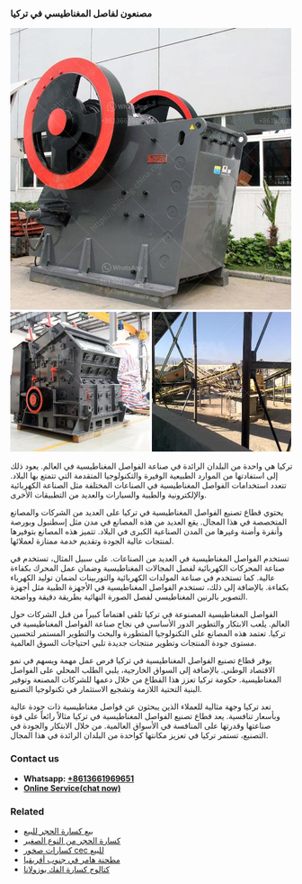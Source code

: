 <h3>مصنعون لفاصل المغناطيسي في تركيا</h3><img src='1701853910.jpg' alt=''><p>تركيا هي واحدة من البلدان الرائدة في صناعة الفواصل المغناطيسية في العالم. يعود ذلك إلى استفادتها من الموارد الطبيعية الوفيرة والتكنولوجيا المتقدمة التي تتمتع بها البلاد. تتعدد استخدامات الفواصل المغناطيسية في الصناعات المختلفة مثل الصناعة الكهربائية والإلكترونية والطبية والسيارات والعديد من التطبيقات الأخرى.</p><p>يحتوي قطاع تصنيع الفواصل المغناطيسية في تركيا على العديد من الشركات والمصانع المتخصصة في هذا المجال. يقع العديد من هذه المصانع في مدن مثل إسطنبول وبورصة وأنقرة وأضنة وغيرها من المدن الصناعية الكبرى في البلاد. تتميز هذه المصانع بتوفيرها لمنتجات عالية الجودة وتقديم خدمة ممتازة لعملائها.</p><p>تستخدم الفواصل المغناطيسية في العديد من الصناعات. على سبيل المثال، تستخدم في صناعة المحركات الكهربائية لفصل المجالات المغناطيسية وضمان عمل المحرك بكفاءة عالية. كما تستخدم في صناعة المولدات الكهربائية والتوربينات لضمان توليد الكهرباء بكفاءة. بالإضافة إلى ذلك، تستخدم الفواصل المغناطيسية في الأجهزة الطبية مثل أجهزة التصوير بالرنين المغناطيسي لفصل الصورة النهائية بطريقة دقيقة وواضحة.</p><p>الفواصل المغناطيسية المصنوعة في تركيا تلقى اهتماماً كبيراً من قبل الشركات حول العالم. يلعب الابتكار والتطوير الدور الأساسي في نجاح صناعة الفواصل المغناطيسية في تركيا. تعتمد هذه المصانع على التكنولوجيا المتطورة والبحث والتطوير المستمر لتحسين مستوى جودة المنتجات وتطوير منتجات جديدة تلبي احتياجات السوق العالمية.</p><p>يوفر قطاع تصنيع الفواصل المغناطيسية في تركيا فرص عمل مهمة ويسهم في نمو الاقتصاد الوطني. بالإضافة إلى السواق الخارجية، يلبي الطلب المحلي على الفواصل المغناطيسية. حكومة تركيا تعزز هذا القطاع من خلال دعمها للشركات المصنعة وتوفير البنية التحتية اللازمة وتشجيع الاستثمار في تكنولوجيا التصنيع.</p><p>تعد تركيا وجهة مثالية للعملاء الذين يبحثون عن فواصل مغناطيسية ذات جودة عالية وبأسعار تنافسية. يعد قطاع تصنيع الفواصل المغناطيسية في تركيا مثالاً رائعاً على قوة صناعتها وقدرتها على المنافسة في الأسواق العالمية. من خلال الابتكار والجودة في التصنيع، تستمر تركيا في تعزيز مكانتها كواحدة من البلدان الرائدة في هذا المجال.</p><h3>Contact us</h3><ul><li><strong>Whatsapp:&nbsp;<a href="https://wa.me/8613661969651">+8613661969651</a></strong></li><li><a href="https://swt.shibang-china.com/?git&amp;zhl&amp;مصنعون لفاصل المغناطيسي في تركيا"><strong>Online Service(chat now)</strong></a></li></ul><h3>Related</h3><ul><li><a href='بيع كسارة الحجر للبيع.md'>بيع كسارة الحجر للبيع</a></li><li><a href='كسارة الحجر من النوع الصغير.md'>كسارة الحجر من النوع الصغير</a></li><li><a href='كسارات صخور cec للبيع.md'>كسارات صخور cec للبيع</a></li><li><a href='مطحنة هامر في جنوب أفريقيا.md'>مطحنة هامر في جنوب أفريقيا</a></li><li><a href='كتالوج كسارة الفك بوزولانا.md'>كتالوج كسارة الفك بوزولانا</a></li></ul>